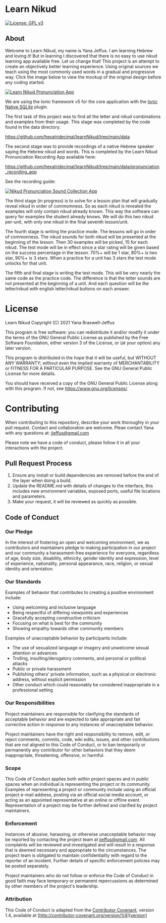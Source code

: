 # Learn Nikud

[![License: GPL v3](https://img.shields.io/badge/License-GPLv3-blue.svg)](https://www.gnu.org/licenses/gpl-3.0)

## About

Welcome to Learn Nikud, my name is Yana Jeffus. I am learning Hebrew and
loving it! But in learning I discovered that there is no easy to use
nikud learning app available free. Let us change that! This project is
an attempt to create an objectively better learning experience. Using
original sources we teach using the most commonly used words in a
gradual and progressive way. Click the image below to view the mockup of
the original design before any coding started.

[![Learn Nikud Pronunciation App](https://raw.githubusercontent.com/hexatridecimal/learnNikud/main/graphics/screen1.png)](https://app.moqups.com/uEk2UmZw30/view/page/ae8fe8eb0 "Learn Nikud Pronunciation App Mockup")

We are using the Ionic framework v5 for the core application with the
[Ionic Native SQLite](https://ionicframework.com/docs/native/sqlite) plugin.

The first task of this project was to find all the letter and nikud
combinations and examples from their usage. This stage was completed by
the code found in the data directory.

https://github.com/hexatridecimal/learnNikud/tree/main/data

The second stage was to provide recordings of a native Hebrew speaker
saying the Hebrew nikud and words. This is completed by the Learn Nikud
Pronunciation Recording App available here:

https://github.com/hexatridecimal/learnNikud/tree/main/data/pronunciation_recording_app

See the recording guide:

[![Nikud Pronunciation Sound Collection App](http://img.youtube.com/vi/z1mszMaORAI/0.jpg)](http://www.youtube.com/watch?v=z1mszMaORAI "Nikud Pronunciation Sound Collection App")

The third stage (in progress) is to solve for a lesson plan that will
gradually reveal nikud in order of commomness. So as each nikud is
revealed the examples will only contain nikud already known. This way
the software can query for examples the student already knows. We will
do this two nikud per-unit, with only one nikud in the final seventh
lesson/unit.

The fourth stage is writing the practice mode. The lessons will go in
order of commonness. The nikud sounds for both nikud will be presented
at the beginning of the lesson. Then 30 examples will be picked, 15 for
each nikud. The test mode will be in effect since a star rating will be
given based on the success percentage in the lesson. 70%+ will be 1
star, 80%+ is two star, 90%+ is 3 stars. When a practice for a unit has
3 stars the test mode unlocks for that unit.

The fifth and final stage is writing the test mode. This will be very
nearly the same code as the practice code. The difference is that the
letter sounds are not presented at the beginning of a unit. And each
question will be the letter/nikud with english letter/nikud buttons on
each answer.

# License

Learn Nikud
Copyright (C) 2021 Yana Braswell-Jeffus

This program is free software: you can redistribute it and/or modify
it under the terms of the GNU General Public License as published by
the Free Software Foundation, either version 3 of the License, or
(at your option) any later version.

This program is distributed in the hope that it will be useful,
but WITHOUT ANY WARRANTY; without even the implied warranty of
MERCHANTABILITY or FITNESS FOR A PARTICULAR PURPOSE.  See the
GNU General Public License for more details.

You should have received a copy of the GNU General Public License
along with this program.  If not, see <https://www.gnu.org/licenses/>.

# Contributing

When contributing to this repository, describe your work thoroughly in
your pull request. Contact and collaboration are welcome. Pleae contact
Yana with any questions at: jjeffus@gmail.com

Please note we have a code of conduct, please follow it in all your interactions with the project.

## Pull Request Process

1. Ensure any install or build dependencies are removed before the end of the layer when doing a
   build.
2. Update the README.md with details of changes to the interface, this includes new environment
   variables, exposed ports, useful file locations and parameters.
3. Make your request, it will be reviewed as quickly as possible.

## Code of Conduct

### Our Pledge

In the interest of fostering an open and welcoming environment, we as
contributors and maintainers pledge to making participation in our project and
our community a harassment-free experience for everyone, regardless of age, body
size, disability, ethnicity, gender identity and expression, level of experience,
nationality, personal appearance, race, religion, or sexual identity and
orientation.

### Our Standards

Examples of behavior that contributes to creating a positive environment
include:

* Using welcoming and inclusive language
* Being respectful of differing viewpoints and experiences
* Gracefully accepting constructive criticism
* Focusing on what is best for the community
* Showing empathy towards other community members

Examples of unacceptable behavior by participants include:

* The use of sexualized language or imagery and unwelcome sexual attention or
advances
* Trolling, insulting/derogatory comments, and personal or political attacks
* Public or private harassment
* Publishing others' private information, such as a physical or electronic
  address, without explicit permission
* Other conduct which could reasonably be considered inappropriate in a
  professional setting

### Our Responsibilities

Project maintainers are responsible for clarifying the standards of acceptable
behavior and are expected to take appropriate and fair corrective action in
response to any instances of unacceptable behavior.

Project maintainers have the right and responsibility to remove, edit, or
reject comments, commits, code, wiki edits, issues, and other contributions
that are not aligned to this Code of Conduct, or to ban temporarily or
permanently any contributor for other behaviors that they deem inappropriate,
threatening, offensive, or harmful.

### Scope

This Code of Conduct applies both within project spaces and in public spaces
when an individual is representing the project or its community. Examples of
representing a project or community include using an official project e-mail
address, posting via an official social media account, or acting as an appointed
representative at an online or offline event. Representation of a project may be
further defined and clarified by project maintainers.

### Enforcement

Instances of abusive, harassing, or otherwise unacceptable behavior may be
reported by contacting the project team at jjeffus@gmail.com. All
complaints will be reviewed and investigated and will result in a response that
is deemed necessary and appropriate to the circumstances. The project team is
obligated to maintain confidentiality with regard to the reporter of an incident.
Further details of specific enforcement policies may be posted separately.

Project maintainers who do not follow or enforce the Code of Conduct in good
faith may face temporary or permanent repercussions as determined by other
members of the project's leadership.

### Attribution

This Code of Conduct is adapted from the [Contributor Covenant][homepage], version 1.4,
available at [http://contributor-covenant.org/version/1/4][version]

[homepage]: http://contributor-covenant.org
[version]: http://contributor-covenant.org/version/1/4/
